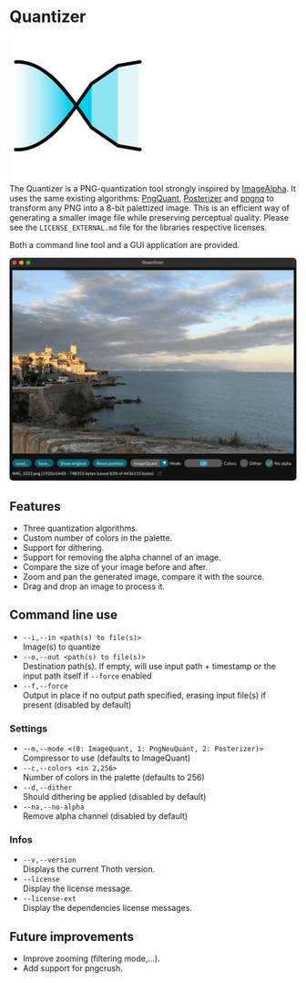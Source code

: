 # Quantizer 

![Logo](resources/icon_small.png)

The Quantizer is a PNG-quantization tool strongly inspired by [ImageAlpha](https://pngmini.com).
It uses the same existing algorithms: [PngQuant](https://pngquant.org/lib/), [Posterizer](https://github.com/kornelski/mediancut-posterizer) and [pngnq](http://pngnq.sourceforge.net) to transform any PNG into a 8-bit palettized image. This is an efficient way of generating a smaller image file while preserving perceptual quality. Please see the `LICENSE_EXTERNAL.md` file for the libraries respective licenses.

Both a command line tool and a GUI application are provided.

![Screenshot](resources/screen.png)

## Features

* Three quantization algorithms.
* Custom number of colors in the palette.
* Support for dithering.
* Support for removing the alpha channel of an image.
* Compare the size of your image before and after.
* Zoom and pan the generated image, compare it with the source.
* Drag and drop an image to process it.

## Command line use

- `--i,--in <path(s) to file(s)>`  
    Image(s) to quantize
- `--o,--out <path(s) to file(s)>`  
    Destination path(s). If empty, will use input path + timestamp or the input path itself if `--force` enabled
- `--f,--force`  
    Output in place if no output path specified, erasing input file(s) if present (disabled by default)

### Settings
- `--m,--mode <(0: ImageQuant, 1: PngNeuQuant, 2: Posterizer)>`  
    Compressor to use (defaults to ImageQuant)
- `--c,--colors <in 2,256>`  
    Number of colors in the palette (defaults to 256)
- `--d,--dither`  
    Should dithering be applied (disabled by default)
- `--na,--no-alpha`  
    Remove alpha channel (disabled by default)

### Infos

- `--v,--version`  
    Displays the current Thoth version.
- `--license`  
    Display the license message.
- `--license-ext`  
    Display the dependencies license messages.

## Future improvements

* Improve zooming (filtering mode,...).
* Add support for pngcrush.





